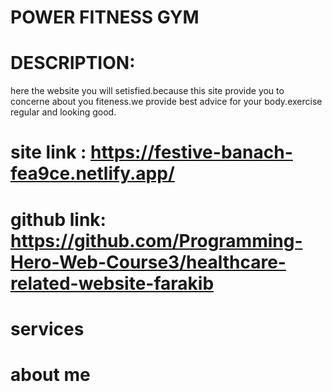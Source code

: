 # POWER FITNESS GYM
# DESCRIPTION: 
here the website you will setisfied.because this site provide you to concerne about you fiteness.we provide best advice for your body.exercise regular and looking good.
# site link : https://festive-banach-fea9ce.netlify.app/
# github link: https://github.com/Programming-Hero-Web-Course3/healthcare-related-website-farakib
# services
# about me
